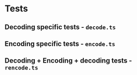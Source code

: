 # Tests

## Decoding specific tests - `decode.ts`

## Encoding specific tests - `encode.ts`

## Decoding + Encoding + decoding tests - `rencode.ts`
